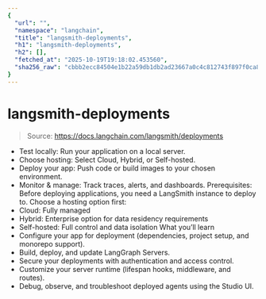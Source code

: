 ```yaml
---
{
  "url": "",
  "namespace": "langchain",
  "title": "langsmith-deployments",
  "h1": "langsmith-deployments",
  "h2": [],
  "fetched_at": "2025-10-19T19:18:02.453560",
  "sha256_raw": "cbbb2ecc84504e1b22a59db1db2ad23667a0c4c812743f897f0ca83d309849d0"
}
---
```


# langsmith-deployments

> Source: https://docs.langchain.com/langsmith/deployments

- Test locally: Run your application on a local server.
- Choose hosting: Select Cloud, Hybrid, or Self-hosted.
- Deploy your app: Push code or build images to your chosen environment.
- Monitor & manage: Track traces, alerts, and dashboards.
Prerequisites: Before deploying applications, you need a LangSmith instance to deploy to. Choose a hosting option first:
- Cloud: Fully managed
- Hybrid: Enterprise option for data residency requirements
- Self-hosted: Full control and data isolation
What you’ll learn
- Configure your app for deployment (dependencies, project setup, and monorepo support).
- Build, deploy, and update LangGraph Servers.
- Secure your deployments with authentication and access control.
- Customize your server runtime (lifespan hooks, middleware, and routes).
- Debug, observe, and troubleshoot deployed agents using the Studio UI.